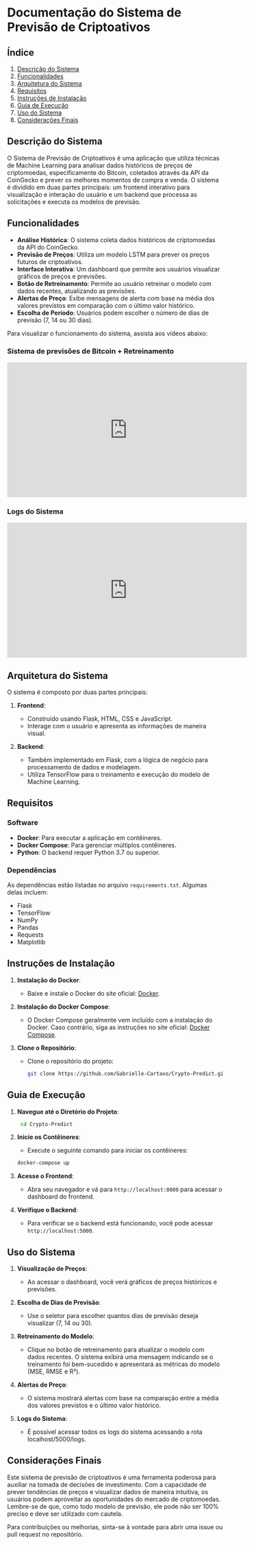 # Documentação do Sistema de Previsão de Criptoativos

## Índice

1. [Descrição do Sistema](#descrição-do-sistema)
2. [Funcionalidades](#funcionalidades)
3. [Arquitetura do Sistema](#arquitetura-do-sistema)
4. [Requisitos](#requisitos)
5. [Instruções de Instalação](#instruções-de-instalação)
6. [Guia de Execução](#guia-de-execução)
7. [Uso do Sistema](#uso-do-sistema)
8. [Considerações Finais](#considerações-finais)

## Descrição do Sistema

O Sistema de Previsão de Criptoativos é uma aplicação que utiliza técnicas de Machine Learning para analisar dados históricos de preços de criptomoedas, especificamente do Bitcoin, coletados através da API da CoinGecko e prever os melhores momentos de compra e venda. O sistema é dividido em duas partes principais: um frontend interativo para visualização e interação do usuário e um backend que processa as solicitações e executa os modelos de previsão.

## Funcionalidades

- **Análise Histórica**: O sistema coleta dados históricos de criptomoedas da API do CoinGecko.
- **Previsão de Preços**: Utiliza um modelo LSTM para prever os preços futuros de criptoativos.
- **Interface Interativa**: Um dashboard que permite aos usuários visualizar gráficos de preços e previsões.
- **Botão de Retreinamento**: Permite ao usuário retreinar o modelo com dados recentes, atualizando as previsões.
- **Alertas de Preço**: Exibe mensagens de alerta com base na média dos valores previstos em comparação com o último valor histórico.
- **Escolha de Período**: Usuários podem escolher o número de dias de previsão (7, 14 ou 30 dias).

Para visualizar o funcionamento do sistema, assista aos vídeos abaixo:

### Sistema de previsões de Bitcoin + Retreinamento
<iframe width="560" height="315" src="https://youtu.be/49Lh5dwHcpU" frameborder="0" allowfullscreen></iframe>


### Logs do Sistema

<iframe width="560" height="315" src="https://www.youtube.com/embed/Uxm8aGU16FY" frameborder="0" allowfullscreen></iframe>


## Arquitetura do Sistema

O sistema é composto por duas partes principais:

1. **Frontend**:
   - Construído usando Flask, HTML, CSS e JavaScript.
   - Interage com o usuário e apresenta as informações de maneira visual.

2. **Backend**:
   - Também implementado em Flask, com a lógica de negócio para processamento de dados e modelagem.
   - Utiliza TensorFlow para o treinamento e execução do modelo de Machine Learning.

## Requisitos

### Software

- **Docker**: Para executar a aplicação em contêineres.
- **Docker Compose**: Para gerenciar múltiplos contêineres.
- **Python**: O backend requer Python 3.7 ou superior.

### Dependências

As dependências estão listadas no arquivo `requirements.txt`. Algumas delas incluem:

- Flask
- TensorFlow
- NumPy
- Pandas
- Requests
- Matplotlib

## Instruções de Instalação

1. **Instalação do Docker**:
   - Baixe e instale o Docker do site oficial: [Docker](https://www.docker.com/get-started).

2. **Instalação do Docker Compose**:
   - O Docker Compose geralmente vem incluído com a instalação do Docker. Caso contrário, siga as instruções no site oficial: [Docker Compose](https://docs.docker.com/compose/install/).

3. **Clone o Repositório**:
   - Clone o repositório do projeto:
     ```bash
     git clone https://github.com/Gabrielle-Cartaxo/Crypto-Predict.git
     ```

## Guia de Execução

1. **Navegue até o Diretório do Projeto**:
   ```bash
    cd Crypto-Predict
   ```

2. **Inicie os Contêineres**:
   - Execute o seguinte comando para iniciar os contêineres:
   ```bash
   docker-compose up
   ```

3. **Acesse o Frontend**:
   - Abra seu navegador e vá para `http://localhost:8000` para acessar o dashboard do frontend.

4. **Verifique o Backend**:
   - Para verificar se o backend está funcionando, você pode acessar `http://localhost:5000`.

## Uso do Sistema

1. **Visualização de Preços**:
   - Ao acessar o dashboard, você verá gráficos de preços históricos e previsões.

2. **Escolha de Dias de Previsão**:
   - Use o seletor para escolher quantos dias de previsão deseja visualizar (7, 14 ou 30).

3. **Retreinamento do Modelo**:
   - Clique no botão de retreinamento para atualizar o modelo com dados recentes. O sistema exibirá uma mensagem indicando se o treinamento foi bem-sucedido e apresentará as métricas do modelo (MSE, RMSE e R²).

4. **Alertas de Preço**:
   - O sistema mostrará alertas com base na comparação entre a média dos valores previstos e o último valor histórico.

5. **Logs do Sistema**:
    - É possível acessar todos os logs do sistema acessando a rota localhost/5000/logs.

## Considerações Finais

Este sistema de previsão de criptoativos é uma ferramenta poderosa para auxiliar na tomada de decisões de investimento. Com a capacidade de prever tendências de preços e visualizar dados de maneira intuitiva, os usuários podem aproveitar as oportunidades do mercado de criptomoedas. Lembre-se de que, como todo modelo de previsão, ele pode não ser 100% preciso e deve ser utilizado com cautela.

Para contribuições ou melhorias, sinta-se à vontade para abrir uma issue ou pull request no repositório.